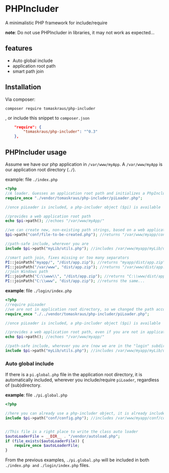 # PHPIncluder

A minimalistic PHP framework for include/require

**note**: Do not use PHPIncluder in libraries, it may not work as expected...

## features

* Auto global include
* application root path
* smart path join

## Installation

Via composer:
```
composer require tomaskraus/php-includer
```
, or include this snippet to `composer.json`
```json    
    "require": {        
        "tomaskraus/php-includer": "^0.3"
    },
```

## PHPIncluder usage

Assume we have our php application in `/var/www/myApp`. A `/var/www/myApp` is our application root directory (`./`). 

example: file `./index.php`
```php
<?php
//A loader. Guesses an application root path and initializes a PhpIncluder instance.
require_once "./vendor/tomaskraus/php-includer/piLoader.php";

//once piLoader is included, a php-includer object ($pi) is available

//provides a web application root path
echo $pi->path(); //echoes "/var/www/myApp/"

//we can create new, non-existing path strings, based on a web application root
$pi->path("conf/file-to-be-created.php"); //returns "/var/www/myapp/conf/file-to-be-created.php".

//path-safe include, wherever you are
include $pi->path("myLib/utils.php"); //includes /var/www/myapp/myLib/utils.php

//smart path join, fixes missing or too many separators
PI::joinPath("myapp/", "/dist/app.zip"); //returns "myapp/dist/app.zip"
PI::joinPath("/var/www", "dist/app.zip"); //returns "/var/www/dist/app.zip", preserves a root slash
//join Windows path
PI::joinPath("C:\\www\\", "/dist/app.zip"); //returns "C:\\www/dist/app.zip", mixed result for Windows path (still works in PHP) 
PI::joinPath("C:\\www", "dist/app.zip"); //returns the same...
```
**example**: file `./login/index.php`
```php
<?php
//require piLoader
//we are not in application root directory, so we changed the path accordingly
require_once "./../vendor/tomaskraus/php-includer/piLoader.php";

//once piLoader is included, a php-includer object ($pi) is available

//provides a web application root path, even if you are not in application root directory
echo $pi->path(); //echoes "/var/www/myapp/"

//path-safe include, wherever you are (now we are in the "login" subdirectory)
include $pi->path("myLib/utils.php"); //includes /var/www/myapp/myLib/utils.php

```

### Auto global include

If there is a `pi.global.php` file in the application root directory, it is automatically included, wherever you include/require `piLoader`, regardless of (sub)directory.

**example**: file `./pi.global.php`
```php
<?php

//here you can already use a php-includer object, it is already included 
include $pi->path("conf/config.php"); //includes /var/www/myapp/conf/config.php


//This file is a right place to write the class auto loader
$autoLoaderFile = __DIR__ . "/vendor/autoload.php";
if (file_exists($autoLoaderFile)) {
    require_once $autoLoaderFile;
}

```

From the previous examples, `./pi.global.php` will be included in both `./index.php and` `./login/index.php` files.
